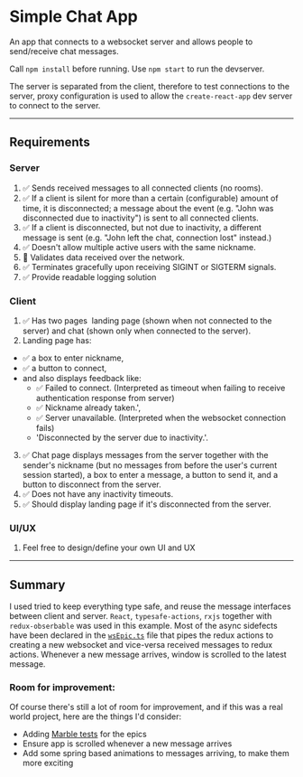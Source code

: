 # Simple Chat App
An app that connects to a websocket server and allows people to send/receive chat messages.

Call `npm install` before running. Use `npm start` to run the devserver.

The server is separated from the client, therefore to test connections to the server, proxy configuration is used to allow the `create-react-app` dev server to connect to the server.

---
## Requirements
### Server
1. ✅ Sends received messages to all connected clients (no rooms).
2. ✅ If a client is silent for more than a certain (configurable) amount of time, it is
disconnected; a message about the event (e.g. "John was disconnected due to
inactivity") is sent to all connected clients.
3. ✅ If a client is disconnected, but not due to inactivity, a different message is sent (e.g.
"John left the chat, connection lost" instead.)
4. ✅ Doesn't allow multiple active users with the same nickname.
5. 🤔 Validates data received over the network.
6. ✅ Terminates gracefully upon receiving SIGINT or SIGTERM signals.
7. ✅ Provide readable logging solution

### Client
1. ✅ Has two pages ​​ landing page (shown when not connected to the server) and chat (shown only when connected to the server).
2. Landing page has: 
  * ✅ a box to enter nickname,
  * ✅ a button to connect,
  * and also displays feedback like:
    - ✅ Failed to connect. (Interpreted as timeout when failing to receive authentication response from server)
    - ✅ Nickname already taken.',
    - ✅ Server unavailable. (Interpreted when the websocket connection fails)
    - 'Disconnected by the server due to inactivity.'.
3. ✅ Chat page displays messages from the server together with the sender's nickname (but no messages from before the user's current session started), a box to enter a message, a button to send it, and a button to disconnect from the server.
4. ✅ Does not have any inactivity timeouts.
5. ✅ Should display landing page if it's disconnected from the server.

### UI/UX
1. Feel free to design/define your own UI and UX

---
## Summary
I used tried to keep everything type safe, and reuse the message interfaces between client and server. `React`, `typesafe-actions`, `rxjs` together with `redux-obserbable` was used in this example. Most of the async sidefects have been declared in the [`wsEpic.ts`](src/state/wsEpic.ts) file that pipes the redux actions to creating a new websocket and vice-versa received messages to redux actions.
Whenever a new message arrives, window is scrolled to the latest message.

### Room for improvement:
Of course there's still a lot of room for improvement, and if this was a real world project, here are the things I'd consider:
* Adding [Marble tests](https://rxjs-dev.firebaseapp.com/guide/testing/marble-testing) for the epics
* Ensure app is scrolled whenever a new message arrives
* Add some spring based animations to messages arriving, to make them more exciting
